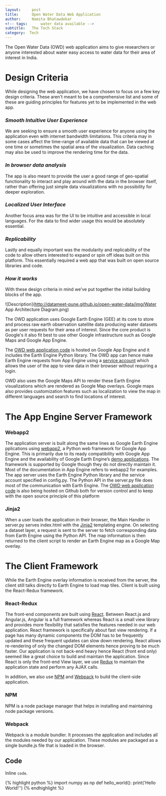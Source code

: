 ```yaml
---
layout:     post
title:      Open Water Data Web Application
author:     Namita Bhatawdekar
<!-- tags: 		water data available -->
subtitle:  	The Tech Stack
category:  Tech
---
```

<!-- Start Writing Below in Markdown -->
The Open Water Data (OWD) web application aims to give researchers or anyone interested about water easy access to water data for their area of interest in India. 

# Design Criteria
While designing the web application, we have chosen to focus on a few key design criteria. These aren't meant to be a comprehensive list and some of these are guiding principles for features yet to be  implemented in the web app. 

### *Smooth Intuitive User Experience*
We are seeking to ensure a smooth user experience for anyone using the application even with internet bandwidth limitations. This criteria may in some cases affect the time-range of available data that can be viewed at one time or sometimes the spatial area of the visualization. Data caching may also be used to improve the rendering time for the data. 

### *In browser data analysis*
The app is also meant to provide the user a good range of geo-spatial functionality to interact and play around with the data in the browser itself, rather than offering just simple data visualizations with no possibility for deeper exploration.

### *Localized User Interface*
Another focus area was for the UI to be intuitive and accessible in local languages. For the data to find wider usage this would be absolutely essential.

### *Replicability*
Lastly and equally important was the modularity and replicability of the code to allow others interested to expand or spin off ideas built on this platform. This essentially required a web app that was built on open source libraries and code. 

### *How it works*
With these design criteria in mind we’ve put together the initial building blocks of the app.

![Description](http://datameet-pune.github.io/open-water-data/img/Water App Architecture Diagram.png)

The OWD application uses Google Earth Engine (GEE) at its core to store and process raw earth observation satellite data producing water datasets as per user requests for their area of interest. Since the core product is Google's it also fit best to use other Google infrastructure such as Google Maps and Google App Engine.

The [OWD web application code](https://github.com/datameet-pune/open-water-data-app) is hosted on Google App Engine and it includes the Earth Engine Python library. The OWD app can hence make Earth Engine requests from App Engine using a [service account](https://developers.google.com/earth-engine/service_account) which allows the user of the app to view data in their browser without requiring a login. 

OWD also uses the Google Maps API to render these Earth Engine visualizations which are rendered as Google Map overlays. Google maps also provides customization features such as localization to view the map in different languages and search to find locations of interest.



# The App Engine Server Framework

### Webapp2
The application server is built along the same lines as Google Earth Engine 
pplications using [webapp2](https://webapp2.readthedocs.io/en/latest/#), a Python web framework for Google App Engine. This is primarily due to its ready compatibility with Google App Engine and the availability of Google Earth Engine’s [demo applications](https://github.com/google/earthengine-api/tree/master/demos). The framework is supported by Google though they do not directly maintain it. Most of the documentation in App Engine refers to webapp2 for examples. The app server uses the Earth Engine Python library and the service account specified in config.py. The Python API in the server.py file does most of the communication with Earth Engine. 
The [OWD web application code](https://github.com/datameet-pune/open-water-data-app) is also being hosted on Github both for version control and to keep with the open source principle of this platform


### Jinja2
When a user loads the application in their browser, the Main Handler in server.py serves index.html with the [Jinja2](http://jinja.pocoo.org/) templating engine. On selecting a dataset layer, a request is sent to the server to fetch corresponding data from Earth Engine using the Python API. The map information is then returned to the client script to render an Earth Engine map as a Google Map overlay.

# The Client Framework
While the Earth Engine overlay information is received from the server, the client still talks directly to Earth Engine to load map tiles. Client is built using the React-Redux framework.

### React-Redux
The front-end components are built using [React](https://reactjs.org/). Between React.js and Angular.js, Angular is a full framework whereas React is a small view library and provides more flexibility that satisfies the  features needed in our web application. React framework is specifically about fast view rendering. If a page has many dynamic components the DOM has to be frequently updated and these frequent updates can slow down rendering. React allows re-rendering of only the changed DOM elements hence proving to be much faster. Our application is not back-end heavy hence React (front end only) seemed like a great choice to build and maintain the application. Since React is only the front-end View layer, we use [Redux](https://redux.js.org/) to maintain the application state and perform any AJAX calls. 

In addition, we also use [NPM](https://www.npmjs.com/) and [Webpack](https://webpack.github.io/) to build the client-side application.

### NPM
NPM is a node package manager that helps in installing and maintaining node package versions.

### Webpack
Webpack is a module bundler. It processes the application and includes all the modules needed by our application. These modules are packaged as a single bundle.js file that is loaded in the browser.

## Code

Inline `code`.

{% highlight python %}
import numpy as np
def hello_world():
    print('Hello World!'')
{% endhighlight %}


